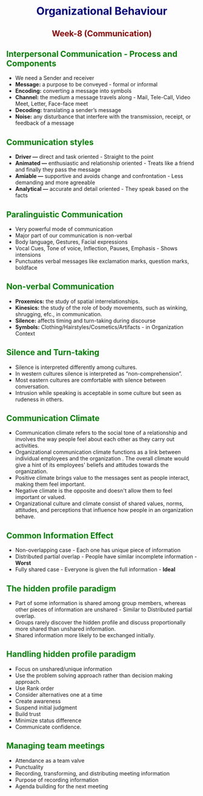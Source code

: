 <h1 align="center" style="color:Navy;">Organizational Behaviour</h1>
<h2 align="center" style="color:DarkRed;">Week-8 (Communication)</h2>

## <g>Interpersonal Communication - Process and Components </g>

- We need a Sender and receiver
- **Message:** a purpose to be conveyed - formal or informal
- **Encoding:** converting a message into symbols
- **Channel:** the medium a message travels along - Mail, Tele-Call, Video Meet, Letter, Face-face meet
- **Decoding:** translating a sender’s message
- **Noise:** any disturbance that interfere with the transmission, receipt, or feedback of a message


## <g>Communication styles</g>

- **Driver —** direct and task oriented - Straight to the point
- **Animated —** enthusiastic and relationship oriented - Treats like a friend and finally they pass the message 
- **Amiable —** supportive and avoids change and confrontation - Less demanding and more agreeable
- **Analytical —** accurate and detail oriented - They speak based on the facts


## <g>Paralinguistic Communication</g>

- Very powerful mode of communication
- Major part of our communication is non-verbal
- Body language, Gestures, Facial expressions
- Vocal Cues, Tone of voice, Inflection, Pauses, Emphasis - Shows intensions
- Punctuates verbal messages like exclamation marks, question marks, boldface


## <g>Non-verbal Communication</g>

- **Proxemics:** the study of spatial interrelationships.
- **Kinesics:** the study of the role of body movements, such as winking, shrugging, efc., in communication.
- **Silence:** affects timing and turn-taking during discourse
- **Symbols:** Clothing/Hairstyles/Cosmetics/Artifacts - in Organization Context

## <g>Silence and Turn-taking</g>

- Silence is interpreted differently among cultures.
- In western cultures silence is interpreted as “non-comprehension”.
- Most eastern cultures are comfortable with silence between conversation.
- Intrusion while speaking is acceptable in some culture but seen as rudeness in others.


## <g>Communication Climate</g>

- Communication climate refers to the social tone of a relationship and involves the way people feel about each other as they carry out activities.
- Organizational communication climate functions as a link between individual employees and the organization . The overall climate would give a hint of its employees' beliefs and attitudes towards the organization.
- Positive climate brings value to the messages sent as people interact, making them feel important.
- Negative climate is the opposite and doesn't allow them to feel important or valued.
- Organizational culture and climate consist of shared values, norms, attitudes, and perceptions that influence how people in an organization behave.


## <g>Common Information Effect</g>

- Non-overlapping case - Each one has unique piece of information
- Distributed partial overlap - People have similar incomplete information - **Worst** 
- Fully shared case - Everyone is given the full information - **Ideal**


## <g>The hidden profile paradigm</g>

- Part of some information is shared among group members, whereas other pieces of information are unshared - Similar to Distributed partial overlap.
- Groups rarely discover the hidden profile and discuss proportionally more shared than unshared information.
- Shared information more likely to be exchanged initially.


## <g>Handling hidden profile paradigm</g>

- Focus on unshared/unique information
- Use the problem solving approach rather than decision making approach.
- Use Rank order 
- Consider alternatives one at a time
- Create awareness
- Suspend initial judgment
- Build trust
- Minimize status difference
- Communicate confidence.


## <g>Managing team meetings</g>

- Attendance as a team valve
- Punctuality
- Recording, transforming, and distributing meeting information
- Purpose of recording information
- Agenda building for the next meeting



<style>
r     { color: Red }
g     { color: Green }
v     { color: Violet }
in     { color: Indigo }
b     { color: Blue }
smb   { color:  #2e86c1} //Semi-Blue
y     { color: Yellow }
o     { color: Orange }
smo   { color:  #d68910 } //Semi-Orange
ma     { color: Maroon }
gr    { color: Gray }
pk    { color: Pink }
lb    { color: LightBlue }
lg    { color: LightGreen }
ly    { color: LightYellow }
lo    { color: LightOrange }
lr    { color: LightRed }
bl    { color: Black }
w     { color: White }
db    { color: DarkBlue }
dg    { color: DarkGreen }
dy    { color: DarkYellow }
do    { color: DarkOrange }
dr    { color: DarkRed }
br    { color: Brown }
cy    { color: Cyan }
te    { color: Teal }
</style>